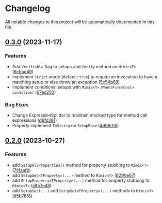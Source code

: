 # Changelog

All notable changes to this project will be automatically documented in this file.


## [0.3.0](https://github.com/DrBarnabus/Mimic/compare/v0.2.0...v0.3.0) (2023-11-17)


### Features

* Add `Verifiable` flag to setups and `Verify` method on `Mimic<T>` ([6cbac49](https://github.com/DrBarnabus/Mimic/commit/6cbac49753a43bb6934eebbc0971d3e78e9e7561))
* Implement `Strict` mode (default: `true`) to require an invocation to have a matching setup or else throw an exception ([5c54b69](https://github.com/DrBarnabus/Mimic/commit/5c54b69b4a156684e44ed5a641b8b1fc76b3c3e5))
* Implement conditional setups with `Mimic<T>.When(Func<bool> condition)` ([97ac200](https://github.com/DrBarnabus/Mimic/commit/97ac20014b7851ff397b009f885b0a944ad70b82))


### Bug Fixes

* Change ExpressionSplitter to maintain mocked type for method call expressions ([d8fd281](https://github.com/DrBarnabus/Mimic/commit/d8fd28142aeee1e913bec0446987090903d35655))
* Properly implement `ToString` on `SetupBase` ([4669d18](https://github.com/DrBarnabus/Mimic/commit/4669d188638ae6a7eae6490176efa03a375c180a))

## [0.2.0](https://github.com/DrBarnabus/Mimic/compare/v0.1.0...v0.2.0) (2023-10-27)


### Features

* add `SetupAllProperties()` method for property stubbing to `Mimic<T>` ([74faafb](https://github.com/DrBarnabus/Mimic/commit/74faafb49c5039a83b9b5524ee4b2a892a3e16eb))
* add `SetupGet<TProperty>(...)` method to `Mimic<T>` ([8290e67](https://github.com/DrBarnabus/Mimic/commit/8290e67998ca795f125655f93029b064a0f3aebc))
* add `SetupProperty<TProperty>(...)` method for property stubbing to `Mimic<T>` ([a857e48](https://github.com/DrBarnabus/Mimic/commit/a857e48c748c7033a1cafe034ce832ab432e708d))
* add `SetupSet(...)` and `SetupSet<TProperty>(...)` methods to `Mimic<T>` ([d5b78f8](https://github.com/DrBarnabus/Mimic/commit/d5b78f8aa7ab3749b547f2dfe3efd850b204b7aa))
